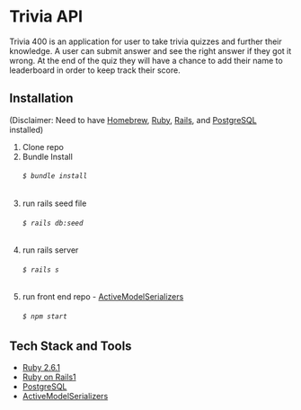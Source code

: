 # Trivia API

Trivia 400 is an application for user to take trivia quizzes and further their knowledge. A user can submit answer and see the right answer if they got it wrong. At the end of the quiz they will have a chance to add their name to leaderboard in order to keep track their score.

## Installation
(Disclaimer: Need to have [Homebrew](https://brew.sh/), [Ruby](https://www.ruby-lang.org/en/), [Rails](https://rubyonrails.org/), and [PostgreSQL](https://www.postgresql.org/) installed)

1. Clone repo
2.  Bundle Install
    ###### `$ bundle install`
3. run rails seed file
    ###### `$ rails db:seed`
4. run rails server 
    ###### `$ rails s`
5. run front end repo - [ActiveModelSerializers](https://github.com/rails-api/active_model_serializers)
    ###### `$ npm start`
    
## Tech Stack and Tools
 - [Ruby 2.6.1](https://www.ruby-lang.org/en/news/2019/01/30/ruby-2-6-1-released/)
 - [Ruby on Rails1](https://rubyonrails.org/)
 - [PostgreSQL](https://www.postgresql.org/)
 - [ActiveModelSerializers](https://github.com/rails-api/active_model_serializers)
